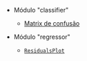 - Módulo "classifier"

	- [Matrix de confusão](python/libraries/yellowbrick/classifier/confusion-matrix.md)

- Módulo "regressor"
  
	- [`ResidualsPlot`](residuals-plot.md)
